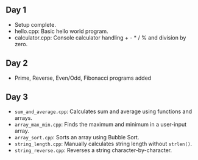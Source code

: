 ## Day 1
- Setup complete.
- hello.cpp: Basic hello world program.
- calculator.cpp: Console calculator handling + - * / % and division by zero.
## Day 2
- Prime, Reverse, Even/Odd, Fibonacci programs added
## Day 3
- `sum_and_average.cpp`: Calculates sum and average using functions and arrays.
- `array_max_min.cpp`: Finds the maximum and minimum in a user-input array.
- `array_sort.cpp`: Sorts an array using Bubble Sort.
- `string_length.cpp`: Manually calculates string length without `strlen()`.
- `string_reverse.cpp`: Reverses a string character-by-character.


